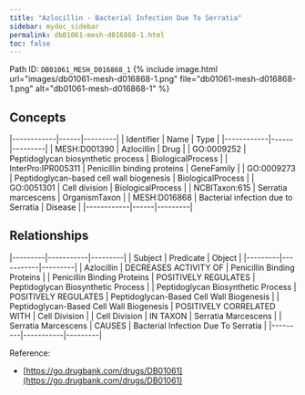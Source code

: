 ```yaml
---
title: "Azlocillin - Bacterial Infection Due To Serratia"
sidebar: mydoc_sidebar
permalink: db01061-mesh-d016868-1.html
toc: false 
---
```



Path ID: `DB01061_MESH_D016868_1`
{% include image.html url="images/db01061-mesh-d016868-1.png" file="db01061-mesh-d016868-1.png" alt="db01061-mesh-d016868-1" %}

## Concepts

|------------|------|---------|
| Identifier | Name | Type    |
|------------|------|---------|
| MESH:D001390 | Azlocillin | Drug |
| GO:0009252 | Peptidoglycan biosynthetic process | BiologicalProcess |
| InterPro:IPR005311 | Penicillin binding proteins | GeneFamily |
| GO:0009273 | Peptidoglycan-based cell wall biogenesis | BiologicalProcess |
| GO:0051301 | Cell division | BiologicalProcess |
| NCBITaxon:615 | Serratia marcescens | OrganismTaxon |
| MESH:D016868 | Bacterial infection due to Serratia | Disease |
|------------|------|---------|

## Relationships

|---------|-----------|---------|
| Subject | Predicate | Object  |
|---------|-----------|---------|
| Azlocillin | DECREASES ACTIVITY OF | Penicillin Binding Proteins |
| Penicillin Binding Proteins | POSITIVELY REGULATES | Peptidoglycan Biosynthetic Process |
| Peptidoglycan Biosynthetic Process | POSITIVELY REGULATES | Peptidoglycan-Based Cell Wall Biogenesis |
| Peptidoglycan-Based Cell Wall Biogenesis | POSITIVELY CORRELATED WITH | Cell Division |
| Cell Division | IN TAXON | Serratia Marcescens |
| Serratia Marcescens | CAUSES | Bacterial Infection Due To Serratia |
|---------|-----------|---------|

Reference: 
  - [https://go.drugbank.com/drugs/DB01061](https://go.drugbank.com/drugs/DB01061)
